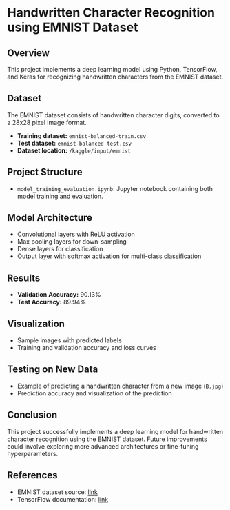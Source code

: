# Handwritten Character Recognition using EMNIST Dataset

## Overview

This project implements a deep learning model using Python, TensorFlow, and Keras for recognizing handwritten characters from the EMNIST dataset. 

## Dataset

The EMNIST dataset consists of handwritten character digits, converted to a 28x28 pixel image format.

- **Training dataset:** `emnist-balanced-train.csv`
- **Test dataset:** `emnist-balanced-test.csv`
- **Dataset location:** `/kaggle/input/emnist`

## Project Structure

- `model_training_evaluation.ipynb`: Jupyter notebook containing both model training and evaluation.

## Model Architecture

- Convolutional layers with ReLU activation
- Max pooling layers for down-sampling
- Dense layers for classification
- Output layer with softmax activation for multi-class classification

## Results

- **Validation Accuracy:** 90.13%
- **Test Accuracy:** 89.94%

## Visualization

- Sample images with predicted labels
- Training and validation accuracy and loss curves

## Testing on New Data

- Example of predicting a handwritten character from a new image (`B.jpg`)
- Prediction accuracy and visualization of the prediction

## Conclusion

This project successfully implements a deep learning model for handwritten character recognition using the EMNIST dataset. Future improvements could involve exploring more advanced architectures or fine-tuning hyperparameters.

## References

- EMNIST dataset source: [link](https://www.nist.gov/itl/iad/image-group/emnist-dataset)
- TensorFlow documentation: [link](https://www.tensorflow.org/)

